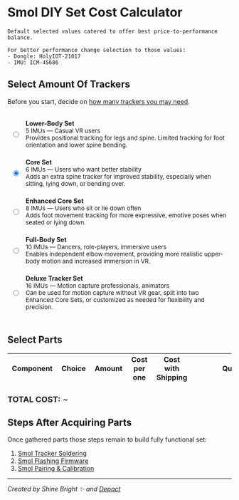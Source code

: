 # Smol DIY Set Cost Calculator

```admonish info
Default selected values catered to offer best price-to-performance balance. 

For better performance change selection to those values: 
- Dongle: HolyIOT-21017
- IMU: ICM-45686
```


## Select Amount Of Trackers

Before you start, decide on [how many trackers you may need](../../../slimevr101.md#how-many-trackers-do-you-need).

<div class="radio-card-group">
  <div class="radio-card">
    <input type="radio" name="diy-set" value="5" id="trackers-5" />
    <label for="trackers-5">
      <div class="radio-card-name">Lower-Body Set</div>
      <div class="radio-card-desc">5 IMUs &mdash; Casual VR users</div>
      <div class="radio-card-desc">
        Provides positional tracking for legs and spine. Limited tracking for foot orientation and lower spine bending.
      </div>
    </label>
  </div>
  <div class="radio-card">
    <input type="radio" name="diy-set" value="6" id="trackers-6" checked="checked" />
    <label for="trackers-6">
      <div class="radio-card-name">Core Set</div>
      <div class="radio-card-desc">6 IMUs &mdash; Users who want better stability</div>
      <div class="radio-card-desc">
        Adds an extra spine tracker for improved stability, especially when sitting, lying down, or bending over.
      </div>
    </label>
  </div>
  <div class="radio-card">
    <input type="radio" name="diy-set" value="8" id="trackers-8" />
    <label for="trackers-8">
      <div class="radio-card-name">Enhanced Core Set</div>
      <div class="radio-card-desc">8 IMUs &mdash; Users who sit or lie down often</div>
      <div class="radio-card-desc">
        Adds foot movement tracking for more expressive, emotive poses when seated or lying down.
      </div>
    </label>
  </div>
  <div class="radio-card">
    <input type="radio" name="diy-set" value="10" id="trackers-10" />
    <label for="trackers-10">
      <div class="radio-card-name">Full-Body Set</div>
      <div class="radio-card-desc">10 IMUs &mdash; Dancers, role-players, immersive users</div>
      <div class="radio-card-desc">
        Enables independent elbow movement, providing more realistic upper-body motion and increased immersion in VR.
      </div>
    </label>
  </div>
  <div class="radio-card">
    <input type="radio" name="diy-set" value="16" id="trackers-16" />
    <label for="trackers-16">
      <div class="radio-card-name">Deluxe Tracker Set</div>
      <div class="radio-card-desc">16 IMUs &mdash; Motion capture professionals, animators</div>
      <div class="radio-card-desc">
        Can be used for motion capture without VR gear, split into two Enhanced Core Sets, or customized as needed for flexibility and precision.
      </div>
    </label>
  </div>
</div>

## Select Parts

<div class="table-wrapper">
    <table>
        <thead>
            <tr>
                <th>Component</th>
                <th style="width:70%">Choice</th>
                <th>Amount</th>
                <th>Cost per one</th>
                <th>Cost with Shipping</th>
                <th style="min-width: 200px">Quick Link</th>
            </tr>
        </thead>
        <tbody id="diy-components">
        </tbody>
    </table>
</div>

<div class="total-cost">
  <strong>TOTAL COST:</strong>
  ~<span id="diy-total-value"></span>
</div>

## Steps After Acquiring Parts

Once gathered parts those steps remain to build fully functional set:
1. [Smol Tracker Soldering](./smol-tracker-soldering.md)
2. [Smol Flashing Firmware](../firmware/smol-flashing-firmware.md)
3. [Smol Pairing & Calibration](../firmware/smol-pairing-and-calibration.md)

<hr/>

*Created by Shine Bright ✨ and [Depact](https://github.com/Depact)*

<script src="../assets/js/smol-building-calculator.js"></script>

<style>
table thead th,
table tbody td {
    padding: 3px 10px;
}

fieldset {
    border-radius: 8px;
}

.total-cost {
    padding-top: 10px;
    font-size: large;
}

.radio-card-group {
    padding-top: 10px;
    padding-bottom: 10px;
    display: flex;
    flex-direction: column;
    margin-bottom: 10px;
}

@media (min-width: 50rem) {
    .main {
        max-width: 1100px !important;
    }
}

select {
    width: 100%;
    padding: 10px;
    font-size: 16px;
    border-radius: 5px;
}

td:first-of-type {
    border-left: 1px solid #eeebee;
}

:root {
  --content-max-width: 2000px;
}

td label {
  padding-bottom: 10px;
}

.radio-card-group {
    padding-top: 10px;
    padding-bottom: 10px;
}

.radio-card {
    border: 1px solid var(--theme-popup-border);
    border-radius: 6px;
    padding: 8px;
    margin-bottom: 6px;
    display: flex;
    align-items: center;
    gap: 12px;
}

/* Outline for selected card */
.radio-card:has(input[type="radio"]:checked) {
    outline: 2px solid var(--sidebar-active);
    outline-offset: 2px;
}

.radio-card-info {
    flex: 1;
}

.radio-card-name {
    font-weight: bold;
}

.radio-card-desc {
    font-size: 0.95em;
}

.radio-card-cost {
    font-weight: bold;
    margin-left: 16px;
}
</style>
